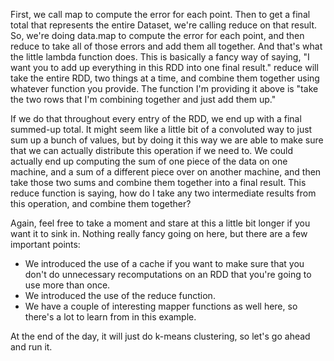 
First, we call map to compute the error for each point. Then to get a final total that represents the entire Dataset, we're calling reduce on that result. So, we're doing data.map to compute the error for each point, and then reduce to take all of those errors and add them all together. And that's what the little lambda function does. This is basically a fancy way of saying, "I want you to add up everything in this RDD into one final result." reduce will take the entire RDD, two things at a time, and combine them together using whatever function you provide. The function I'm providing it above is "take the two rows that I'm combining together and just add them up."

If we do that throughout every entry of the RDD, we end up with a final summed-up total. It might seem like a little bit of a convoluted way to just sum up a bunch of values, but by doing it this way we are able to make sure that we can actually distribute this operation if we need to. We could actually end up computing the sum of one piece of the data on one machine, and a sum of a different piece over on another machine, and then take those two sums and combine them together into a final result. This reduce function is saying, how do I take any two intermediate results from this operation, and combine them together?

Again, feel free to take a moment and stare at this a little bit longer if you want it to sink in. Nothing really fancy going on here, but there are a few important points:

- We introduced the use of a cache if you want to make sure that you don't do unnecessary recomputations on an RDD that you're going to use more than once.
- We introduced the use of the reduce function.
- We have a couple of interesting mapper functions as well here, so there's a lot to learn from in this example.

At the end of the day, it will just do k-means clustering, so let's go ahead and run it.
